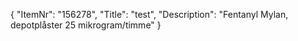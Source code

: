 {
  "ItemNr": "156278",
  "Title": "test",
  "Description": "Fentanyl Mylan, depotplåster 25 mikrogram/timme"
}